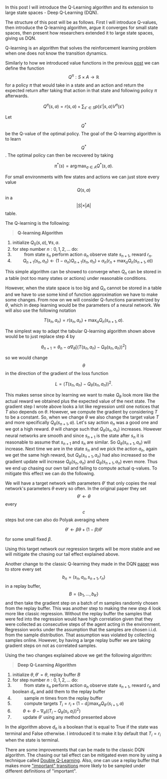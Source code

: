 In this post I will introduce the Q-Learning algorithm and its extension to large state spaces - Deep Q-Learning (DQN).

The structure of this post will be as follows. First I will introduce Q-values, then introduce the Q-learning algorithm, argue it converges for small state spaces, then present how researchers extended it to large state spaces, giving us DQN. 

Q-learning is an algorithm that solves the reinforcement learning problem when one does not know the transition dynamics. 

Similarly to how we introduced value functions in the previous [post](https://alexandrumilu.github.io/2019/03/30/value-iteration/) we can define the function $$Q^\pi:S \times A \rightarrow \mathbb{R}$$ for a policy $\pi$ that would take in a state and an action and return the expected return after taking that action in that state and following policy $\pi$ afterwards. 

$$Q^\pi(s,a) = r(s,a) + \sum_{s' \in S} p(s'\vert s,a)V^\pi(s')$$

Let $$Q^*$$ be the Q-value of the optimal policy. The goal of the Q-learning algorithm is to learn $$Q^*$$. The optimal policy can then be recovered by taking 

$$\pi^*(s) = \arg\max_{a\in A} Q^*(s,a).$$

For small environments with few states and actions we can just store every value $$Q(s,a)$$ in a $$\vert S\vert \times \vert A \vert $$ table.

The Q-learning is the following:

>**Q-learning Algorithm**
1. initialize $Q_0(s,a),\forall s,a.$
2. for step number $n:0,1,2,...$ do:
3. $\quad\quad$ from state $s_n$ perform action $a_n$ observe state $s_{n+1}$, reward $r_n$.
4. $\quad\quad Q_{n+1}(s_n,a_n) \leftarrow (1-\alpha_n)Q_{n+1}(s_n,a_n) + \alpha_n(r_n+\max_aQ_n(s_{n+1},a))$



This simple algorithm can be showed to converge when $Q_n$ can be stored in a table (not too many states or actions) under reasonable conditions. 

However, when the state space is too big and $Q_n$ cannot be stored in a table and we have to use some kind of function approximation we have to make some changes. From now on we will consider Q-functions parametrized by $\theta$, which in deep learning would be the parameters of a neural network. We will also use the following notation 

$$T(s_n,a_n) = r(s_n,a_n) + \max_aQ_n(s_{n+1},a).$$

The simplest way to adapt the tabular Q-learning algorithm shown above would be to just replace step 4 by 

$$\theta_{n+1} = \theta_n - \alpha \nabla_\theta[(T(s_n,a_n) - Q_\theta(s_n,a_n))^2] $$

so we would change $$\theta$$ in the direction of the gradient of the loss function 

$$L = (T(s_n,a_n) - Q_\theta(s_n,a_n))^2.$$

This makes sense since by learning we want to make $Q_\theta$ look more like the actual reward we obtained plus the expected value of the next state. The gradient step I wrote above looks a lot like regression until one notices that $T$ also depends on $\theta$. However, we compute the gradient by considering $T$ to be a constant. So, when we change $\theta$ we also change the target value $T$ and more specifically $Q_\theta(s_{n+1},a)$. Let's say action $a_n$ was a good one and we got a high reward. $\theta$ will change such that $Q_\theta(s_{n},a_n)$ increases. However neural networks are smooth and since $s_{n+1}$ is the state after $s_n$ it is reasonable to assume that $s_{n+1}$ and $s_n$ are similar. So $Q_\theta(s_{n+1},a_n)$ will increase. Next time we are in the state $s_n$ and we pick the action $a_n$, again we get the same high reward, but $Q_\theta(s_{n+1},a_n)$ had also increased so the gradient update will increase $Q_\theta(s_n,a_n)$ and $Q_\theta(s_{n+1},a_n)$ even more. Thus we end up chasing our own tail and failing to compute actual q-values. To mitigate this effect we can do the following.

We will have a target network with parameters $\theta'$ that only copies the real network's parameters $\theta$ every so often. In the original paper they set $$\theta' \leftarrow \theta$$ every $$c$$ steps but one can also do Polyak averaging where 

$$\theta' \leftarrow \beta \theta + (1-\beta)\theta' $$

for some small fixed $\beta$. 

Using this target network our regression targets will be more stable and we will mitigate the chasing our tail effect explained above.  

Another change to the classic Q-learning they made in the DQN [paper](https://web.stanford.edu/class/psych209/Readings/MnihEtAlHassibis15NatureControlDeepRL.pdf) was to store every set $$b_n = (s_n,a_n,s_{n+1},r_n)$$ in a replay buffer, $$B = \{b_1,...,b_K\}$$ and then take the gradient step on a batch of $m$ samples randomly chosen from the replay buffer. This was another step to making the new step 4 look more like classic regression. Without the replay buffer the samples that were fed into the regression would have high correlation given that they were collected as consecutive steps of the agent acting in the environment. Regression works under the assumption that the samples are chosen i.i.d. from the sample distribution. That assumption was violated by collecting samples online. However, by having a large replay buffer we are taking gradient steps on not as correlated samples. 

Using the two changes explained above we get the following algorithm:

>**Deep Q-Learning Algorithm**
1. initialize $\theta,\theta' = \theta,$ replay buffer $B$
2. for step number $n:0,1,2,...$ do:
3. $\quad\quad$ from state $s_n$ perform action $a_n$ observe state $s_{n+1}$, reward $r_n$ and boolean $d_n$ and add them to the replay buffer
4. $\quad\quad$ sample $m$ times from the replay buffer
5. $\quad\quad$ compute targets $T_i = r_i+(1-d_i)\max_aQ_{\theta'}(s_{i+1},a)$
6. $\quad\quad \theta \leftarrow \theta - \nabla_\theta((T_i-Q_\theta(s_i,a_i))^2)$
7. $\quad\quad$update $\theta'$ using any method presented above 

In the algorithm above $d_n$ is a boolean that is equal to True if the state was terminal and False otherwise. I introduced it to make it by default that $T_i = r_i$ when the state is terminal. 

There are some improvements that can be made to the classic DQN algorithm. The chasing our tail effect can be mitigated even more by using a technique called [Double Q-Learning](https://arxiv.org/pdf/1509.06461.pdf). Also, one can use a replay buffer that makes more ["important" transitions](https://arxiv.org/pdf/1511.05952.pdf) more likely to be sampled under different definitions of "important". 
